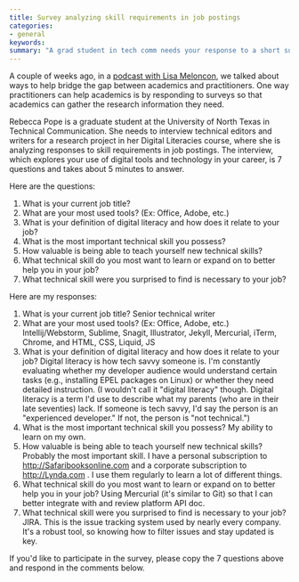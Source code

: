 ```yaml
---
title: Survey analyzing skill requirements in job postings
categories:
- general
keywords: 
summary: "A grad student in tech comm needs your response to a short survey that examines responses to skill requirements in job postings. You can post your responses in comments."
---
```


A couple of weeks ago, in a [podcast with Lisa Meloncon](http://idratherbewriting.com/2015/08/10/lisa-meloncon-academic-practitioner-divide-podcast/), we talked about ways to help bridge the gap between academics and practitioners. One way practitioners can help academics is by responding to surveys so that academics can gather the research information they need.

Rebecca Pope is a graduate student at the University of North Texas in Technical Communication. She needs to interview technical editors and writers for a research project in her Digital Literacies course, where she is  analyzing responses to skill requirements in job postings. The interview, which explores your use of digital tools and technology in your career, is 7 questions and takes about 5 minutes to answer.

Here are the questions: 

1. What is your current job title?
2. What are your most used tools? (Ex: Office, Adobe, etc.)
3. What is your definition of digital literacy and how does it relate to your job?
4. What is the most important technical skill you possess?
5. How  valuable is being able to teach yourself new technical skills?
6. What technical skill do you most want to learn or expand on to better help you in your job?
7. What technical skill were you surprised to find is necessary to your job?

Here are my responses: 

1. What is your current job title? Senior technical writer
2. What are your most used tools? (Ex: Office, Adobe, etc.) Intellij/Webstorm, Sublime, Snagit, Illustrator, Jekyll, Mercurial, iTerm, Chrome, and HTML, CSS, Liquid, JS
3. What is your definition of digital literacy and how does it relate to your job? Digital literacy is how tech savvy someone is. I'm constantly evaluating whether my developer audience would understand certain tasks (e.g., installing EPEL packages on Linux) or whether they need detailed instruction. (I wouldn't call it "digital literacy" though. Digital literacy is a term I'd use to describe what my parents (who are in their late seventies) lack. If someone is tech savvy, I'd say the person is an "experienced developer." If not, the person is "not technical.")
4. What is the most important technical skill you possess? My ability to learn on my own.
5. How valuable is being able to teach yourself new technical skills? Probably the most important skill. I have a personal subscription to http://Safaribooksonline.com  and a corporate subscription to http://Lynda.com . I use them regularly to learn a lot of different things.
6. What technical skill do you most want to learn or expand on to better help you in your job? Using Mercurial (it's similar to Git) so that I can better integrate with and review platform API doc.
7. What technical skill were you surprised to find is necessary to your job? JIRA. This is the issue tracking system used by nearly every company. It's a robust tool, so knowing how to filter issues and stay updated is key.

If you'd like to participate in the survey, please copy the 7 questions above and respond in the comments below.
